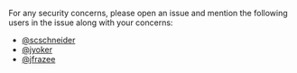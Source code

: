 For any security concerns, please open an issue and mention the following users in the issue along with your concerns:
- [@scschneider](https://github.com/scschneider)
- [@jyoker](https://github.com/jyoker)
- [@jfrazee](https://github.com/jfrazee)